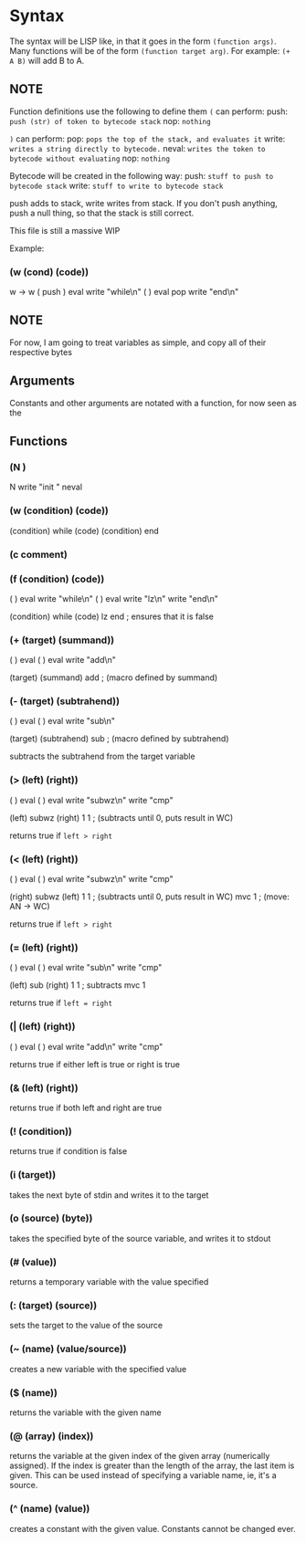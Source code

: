 # Syntax

The syntax will be LISP like, in that it goes in the form `(function args)`.
Many functions will be of the form `(function target arg)`.
For example: `(+ A B)` will add B to A.

## NOTE

Function definitions use the following to define them
`(` can perform:
push: `push (str) of token to bytecode stack`
nop: `nothing`

`)` can perform:
pop: `pops the top of the stack, and evaluates it`
write: `writes a string directly to bytecode.`
neval: `writes the token to bytecode without evaluating`
nop: `nothing`

Bytecode will be created in the following way:
push: `stuff to push to bytecode stack`
write: `stuff to write to bytecode stack`

push adds to stack, write writes from stack. If you don't push anything, push a null thing, so that the stack is still correct.

This file is still a massive WIP

Example:
### (w (cond) (code))
w ->
w
(
push
)
eval
write "while\n"
(
)
eval
pop
write "end\n"

## NOTE

For now, I am going to treat variables as simple, and copy all of their respective bytes

## Arguments

Constants and other arguments are notated with a function, for now seen as the 


## Functions

### (N <N>)

N
write "init "
neval

### (w (condition) (code))

(condition)
while
  (code)
  (condition)
end

### (c comment)

<nothing>

### (f (condition) (code))

(
)
eval
write "while\n"
(
)
eval
write "lz\n"
write "end\n"


(condition)
while
  (code)
  lz
end      ; ensures that it is false

### (+ (target) (summand))

(
)
eval
(
)
eval
write "add\n"

(target)
(summand)
add       ; (macro defined by summand)

### (- (target) (subtrahend))


(
)
eval
(
)
eval
write "sub\n"

(target)
(subtrahend)
sub       ; (macro defined by subtrahend)

subtracts the subtrahend from the target variable

### (> (left) (right))

(
)
eval
(
)
eval
write "subwz\n"
write "cmp"

(left)
subwz (right) 1 1 ; (subtracts until 0, puts result in WC)

returns true if `left > right`

### (< (left) (right))


(
)
eval
(
)
eval
write "subwz\n"
write "cmp"

(right)
subwz (left) 1 1 ; (subtracts until 0, puts result in WC)
mvc 1        ; (move: AN -> WC)

returns true if `left > right`

### (= (left) (right))


(
)
eval
(
)
eval
write "sub\n"
write "cmp"

(left)
sub (right) 1 1 ; subtracts
mvc 1

returns true if `left = right`

### (| (left) (right))

(
)
eval
(
)
eval
write "add\n"
write "cmp"

returns true if either left is true or right is true

### (& (left) (right))

returns true if both left and right are true

### (! (condition))

returns true if condition is false

### (i (target))

takes the next byte of stdin and writes it to the target

### (o (source) (byte))

takes the specified byte of the source variable, and writes it to stdout

### (# (value))

returns a temporary variable with the value specified

### (: (target) (source))

sets the target to the value of the source

### (~ (name) (value/source))

creates a new variable with the specified value

### ($ (name))

returns the variable with the given name

### (@ (array) (index))

returns the variable at the given index of the given array (numerically assigned).
If the index is greater than the length of the array, the last item is given.
This can be used instead of specifying a variable name, ie, it's a source.

### (^ (name) (value))

creates a constant with the given value. Constants cannot be changed ever.
